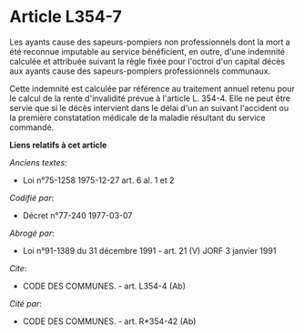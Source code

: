 # Article L354-7

Les ayants cause des sapeurs-pompiers non professionnels dont la mort a été reconnue imputable au service bénéficient, en
outre, d'une indemnité calculée et attribuée suivant la règle fixée pour l'octroi d'un capital décès aux ayants cause des
sapeurs-pompiers professionnels communaux.

Cette indemnité est calculée par référence au traitement annuel retenu pour le calcul de la rente d'invalidité prévue à
l'article L. 354-4. Elle ne peut être servie que si le décès intervient dans le délai d'un an suivant l'accident ou la
première constatation médicale de la maladie résultant du service commandé.

**Liens relatifs à cet article**

_Anciens textes_:

  - Loi n°75-1258 1975-12-27 art. 6 al. 1 et 2

_Codifié par_:

  - Décret n°77-240 1977-03-07

_Abrogé par_:

  - Loi n°91-1389 du 31 décembre 1991 - art. 21 (V) JORF 3 janvier 1991

_Cite_:

  - CODE DES COMMUNES. - art. L354-4 (Ab)

_Cité par_:

  - CODE DES COMMUNES. - art. R*354-42 (Ab)
